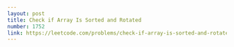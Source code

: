 ```yaml
---
layout: post
title: Check if Array Is Sorted and Rotated
number: 1752
link: https://leetcode.com/problems/check-if-array-is-sorted-and-rotated
---
```


